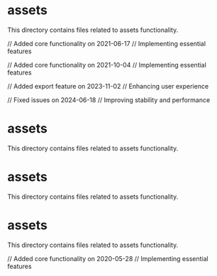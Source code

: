 # assets

This directory contains files related to assets functionality.

// Added core functionality on 2021-06-17
// Implementing essential features

// Added core functionality on 2021-10-04
// Implementing essential features

// Added export feature on 2023-11-02
// Enhancing user experience

// Fixed issues on 2024-06-18
// Improving stability and performance
# assets

This directory contains files related to assets functionality.
# assets

This directory contains files related to assets functionality.
# assets

This directory contains files related to assets functionality.

// Added core functionality on 2020-05-28
// Implementing essential features
